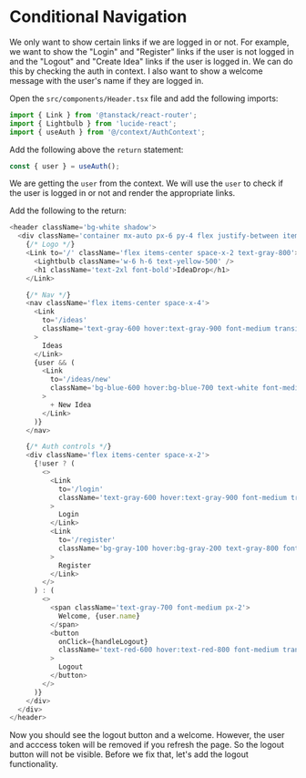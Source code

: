 # Conditional Navigation

We only want to show certain links if we are logged in or not. For example, we want to show the "Login" and "Register" links if the user is not logged in and the "Logout" and "Create Idea" links if the user is logged in. We can do this by checking the auth in context. I also want to show a welcome message with the user's name if they are logged in.

Open the `src/components/Header.tsx` file and add the following imports:

```typescript
import { Link } from '@tanstack/react-router';
import { Lightbulb } from 'lucide-react';
import { useAuth } from '@/context/AuthContext';
```

Add the following above the `return` statement:

```typescript
const { user } = useAuth();
```

We are getting the `user` from the context. We will use the `user` to check if the user is logged in or not and render the appropriate links.

Add the following to the return:

```typescript
<header className='bg-white shadow'>
  <div className='container mx-auto px-6 py-4 flex justify-between items-center'>
    {/* Logo */}
    <Link to='/' className='flex items-center space-x-2 text-gray-800'>
      <Lightbulb className='w-6 h-6 text-yellow-500' />
      <h1 className='text-2xl font-bold'>IdeaDrop</h1>
    </Link>

    {/* Nav */}
    <nav className='flex items-center space-x-4'>
      <Link
        to='/ideas'
        className='text-gray-600 hover:text-gray-900 font-medium transition px-3 py-2 leading-none'
      >
        Ideas
      </Link>
      {user && (
        <Link
          to='/ideas/new'
          className='bg-blue-600 hover:bg-blue-700 text-white font-medium transition px-4 py-2 rounded-md leading-none'
        >
          + New Idea
        </Link>
      )}
    </nav>

    {/* Auth controls */}
    <div className='flex items-center space-x-2'>
      {!user ? (
        <>
          <Link
            to='/login'
            className='text-gray-600 hover:text-gray-900 font-medium transition px-3 py-2 leading-none'
          >
            Login
          </Link>
          <Link
            to='/register'
            className='bg-gray-100 hover:bg-gray-200 text-gray-800 font-medium transition px-4 py-2 rounded-md leading-none'
          >
            Register
          </Link>
        </>
      ) : (
        <>
          <span className='text-gray-700 font-medium px-2'>
            Welcome, {user.name}
          </span>
          <button
            onClick={handleLogout}
            className='text-red-600 hover:text-red-800 font-medium transition px-3 py-2 leading-none'
          >
            Logout
          </button>
        </>
      )}
    </div>
  </div>
</header>
```

Now you should see the logout button and a welcome. However, the user and acccess token will be removed if you refresh the page. So the logout button will not be visible. Before we fix that, let's add the logout functionality.
